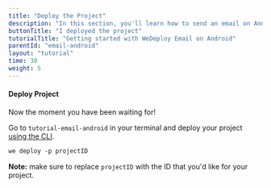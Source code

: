 ```yaml
---
title: "Deploy the Project"
description: "In this section, you'll learn how to send an email on Android using the WeDeploy API Client."
buttonTitle: "I deployed the project"
tutorialTitle: "Getting started with WeDeploy Email on Android"
parentId: "email-android"
layout: "tutorial"
time: 30
weight: 5
---
```


#### Deploy Project

Now the moment you have been waiting for!

Go to `tutorial-email-android` in your terminal and deploy your project [using the CLI](/docs/intro/using-the-command-line/).

```xml
we deploy -p projectID
```

**Note:** make sure to replace `projectID` with the ID that you'd like for your project.
